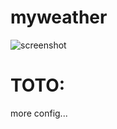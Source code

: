 myweather
=========
![screenshot](https://raw.github.com/tnrazy/myweather/master/screenshot.png)

TOTO:
====
more config...
